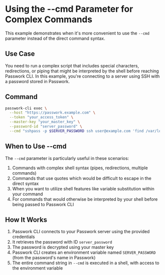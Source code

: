 # Using the --cmd Parameter for Complex Commands

This example demonstrates when it's more convenient to use the `--cmd` parameter instead of the direct command syntax.

## Use Case

You need to run a complex script that includes special characters, redirections, or piping that might be interpreted by the shell before reaching Passwork CLI. In this example, you're connecting to a server using SSH with a password stored in Passwork.

## Command

```bash
passwork-cli exec \
  --host "https://passwork.example.com" \
  --token "your_access_token" \
  --master-key "your_master_key" \
  --password-id "server_password" \
  --cmd "sshpass -p $SERVER_PASSWORD ssh user@example.com 'find /var/logs -name \"*.log\" | grep \"error\" | xargs tail -n 100'"
```

## When to Use --cmd

The `--cmd` parameter is particularly useful in these scenarios:

1. Commands with complex shell syntax (pipes, redirections, multiple commands)
2. Commands that use quotes which would be difficult to escape in the direct syntax
3. When you want to utilize shell features like variable substitution within your command
4. For commands that would otherwise be interpreted by your shell before being passed to Passwork CLI

## How It Works

1. Passwork CLI connects to your Passwork server using the provided credentials
2. It retrieves the password with ID `server_password`
3. The password is decrypted using your master key
4. Passwork CLI creates an environment variable named `SERVER_PASSWORD` (from the password's name in Passwork)
5. The entire command string in `--cmd` is executed in a shell, with access to the environment variable 